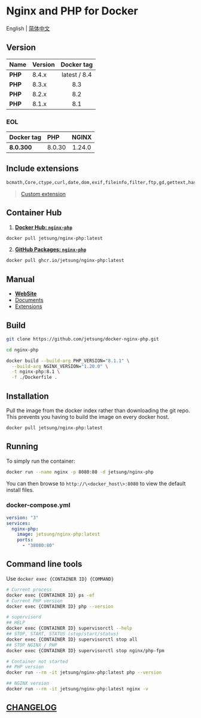 # Nginx and PHP for Docker

English | [简体中文](./README_CN.md)

## Version

| Name    | Version |  Docker tag  |
| :------ | :------ | :----------: |
| **PHP** | 8.4.x   | latest / 8.4 |
| **PHP** | 8.3.x   |     8.3      |
| **PHP** | 8.2.x   |     8.2      |
| **PHP** | 8.1.x   |     8.1      |

### EOL

| Docker tag  | PHP    | NGINX  |
| :---------- | :----- | :----: |
| **8.0.300** | 8.0.30 | 1.24.0 |

## Include extensions

```bash
bcmath,Core,ctype,curl,date,dom,exif,fileinfo,filter,ftp,gd,gettext,hash,iconv,intl,json,libxml,mbstring,mysqli,mysqlnd,openssl,pcntl,pcre,PDO,pdo_mysql,pdo_pgsql,pdo_sqlite,pgsql,Phar,posix,redis,Reflection,session,shmop,SimpleXML,soap,sockets,sodium,SPL,sqlite3,standard,sysvsem,tokenizer,xml,xmlreader,xmlwriter,xsl,zip,zlib
```

> [Custom extension](./extensions)

## Container Hub

1. **[Docker Hub: `nginx-php`](https://hub.docker.com/r/jetsung/nginx-php)**

```bash
docker pull jetsung/nginx-php:latest
```

2. **[GitHub Packages: `nginx-php`](https://github.com/jetsung/docker-nginx-php/pkgs/container/nginx-php)**

```bash
docker pull ghcr.io/jetsung/nginx-php:latest
```

## Manual

- **[WebSite](http://nginx-php.zzzzy.com)**
- [Documents](./docs)
- [Extensions](./extensions)

## Build

```sh
git clone https://github.com/jetsung/docker-nginx-php.git

cd nginx-php

docker build --build-arg PHP_VERSION="8.1.1" \
  --build-arg NGINX_VERSION="1.20.0" \
  -t nginx-php:8.1 \
  -f ./Dockerfile .
```

## Installation

Pull the image from the docker index rather than downloading the git repo. This prevents you having to build the image on every docker host.

```sh
docker pull jetsung/nginx-php:latest
```

## Running

To simply run the container:

```sh
docker run --name nginx -p 8080:80 -d jetsung/nginx-php
```

You can then browse to `http://\<docker_host\>:8080` to view the default install files.

### docker-compose.yml

```yaml
version: "3"
services:
  nginx-php:
    image: jetsung/nginx-php:latest
    ports:
      - "38080:80"
```

## Command line tools

Use `docker exec {CONTAINER ID} {COMMAND}`

```bash
# Current process
docker exec {CONTAINER ID} ps -ef
# Current PHP version
docker exec {CONTAINER ID} php --version

# supervisord
## HELP
docker exec {CONTAINER ID} supervisorctl --help
## STOP, START, STATUS (stop/start/status)
docker exec {CONTAINER ID} supervisorctl stop all
## STOP NGINX / PHP
docker exec {CONTAINER ID} supervisorctl stop nginx/php-fpm

# Container not started
## PHP version
docker run --rm -it jetsung/nginx-php:latest php --version

## NGINX version
docker run --rm -it jetsung/nginx-php:latest nginx -v
```

## [CHANGELOG](./CHANGELOG.md)
